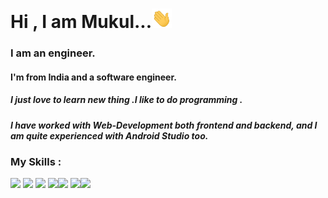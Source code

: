 # Hi , I am Mukul...<img src="https://raw.githubusercontent.com/ABSphreak/ABSphreak/master/gifs/Hi.gif" width="32px">

### I am an engineer. 
#### I'm from India and a software engineer.

##### I just love to learn new thing .I like to do programming . 
##### I have worked with Web-Development both frontend and backend, and I am quite experienced with Android Studio too.

### My Skills :
<img src="https://img.shields.io/badge/C%2B%2B-00599C?style=for-the-badge&logo=c%2B%2B&logoColor=white" />  <img src="https://img.shields.io/badge/Python-14354C?style=for-the-badge&logo=python&logoColor=white" />  <img src="https://img.shields.io/badge/HTML5-E34F26?style=for-the-badge&logo=html5&logoColor=white" />  <img src="https://img.shields.io/badge/CSS3-1572B6?style=for-the-badge&logo=css3&logoColor=white" /><img src="https://img.shields.io/badge/Java-14354C?style=for-the-badge&logo=python&logoColor=white" />      <img src="https://img.shields.io/badge/react-14354C?style=for-the-badge&logo=python&logoColor=white" /><img src="https://img.shields.io/badge/Node.js-14354C?style=for-the-badge&logo=python&logoColor=white" />

